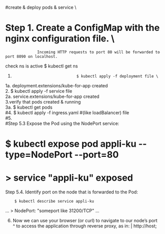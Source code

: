   #create & deploy pods & service \
  # Step 1. Create a ConfigMap with the nginx configuration file. \
                  Incoming HTTP requests to port 80 will be forwarded to port 8090 on localhost.
  check ns is active        $ kubectl get ns
  1.    	                         $ kubectl apply -f deployment file \
  1a. deployment.extensions/kube-for-app created \
  2.   	$ kubectl apply -f service file \
  2a. service.extensions/kube-for-app created \
  3.verify that pods created & running \
  3a.		 $ kubectl get pods \
#4.  		 $ kubectl apply -f ingress.yaml   #(like loadBalancer) file \
#5. \
#Step 5.3 Expose the Pod using the NodePort service: 
#   		$ kubectl expose pod appli-ku --type=NodePort --port=80 
#             >  service "appli-ku" exposed
  Step 5.4. Identify port on the node that is forwarded to the Pod: 

   		$ kubectl describe service appli-ku 
   ...
                >     NodePort:	<unset>	"someport like 31200/TCP"
   ...

  6. Now we can use your browser (or curl) to navigate to our node’s port \
^   to access the application through reverse proxy, as in:
|   http://host;
